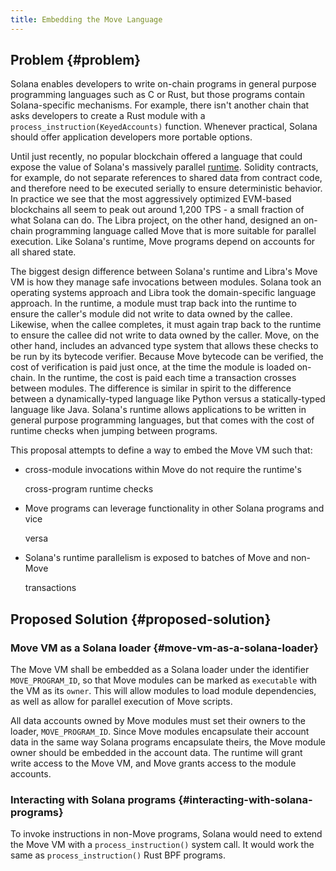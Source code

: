 ```yaml
---
title: Embedding the Move Language
---
```


## Problem {#problem}

Solana enables developers to write on-chain programs in general purpose programming languages such as C or Rust, but those programs contain Solana-specific mechanisms. For example, there isn't another chain that asks developers to create a Rust module with a `process_instruction(KeyedAccounts)` function. Whenever practical, Solana should offer application developers more portable options.

Until just recently, no popular blockchain offered a language that could expose the value of Solana's massively parallel [runtime](../validator/runtime.md). Solidity contracts, for example, do not separate references to shared data from contract code, and therefore need to be executed serially to ensure deterministic behavior. In practice we see that the most aggressively optimized EVM-based blockchains all seem to peak out around 1,200 TPS - a small fraction of what Solana can do. The Libra project, on the other hand, designed an on-chain programming language called Move that is more suitable for parallel execution. Like Solana's runtime, Move programs depend on accounts for all shared state.

The biggest design difference between Solana's runtime and Libra's Move VM is how they manage safe invocations between modules. Solana took an operating systems approach and Libra took the domain-specific language approach. In the runtime, a module must trap back into the runtime to ensure the caller's module did not write to data owned by the callee. Likewise, when the callee completes, it must again trap back to the runtime to ensure the callee did not write to data owned by the caller. Move, on the other hand, includes an advanced type system that allows these checks to be run by its bytecode verifier. Because Move bytecode can be verified, the cost of verification is paid just once, at the time the module is loaded on-chain. In the runtime, the cost is paid each time a transaction crosses between modules. The difference is similar in spirit to the difference between a dynamically-typed language like Python versus a statically-typed language like Java. Solana's runtime allows applications to be written in general purpose programming languages, but that comes with the cost of runtime checks when jumping between programs.

This proposal attempts to define a way to embed the Move VM such that:

- cross-module invocations within Move do not require the runtime's

  cross-program runtime checks

- Move programs can leverage functionality in other Solana programs and vice

  versa

- Solana's runtime parallelism is exposed to batches of Move and non-Move

  transactions

## Proposed Solution {#proposed-solution}

### Move VM as a Solana loader {#move-vm-as-a-solana-loader}

The Move VM shall be embedded as a Solana loader under the identifier `MOVE_PROGRAM_ID`, so that Move modules can be marked as `executable` with the VM as its `owner`. This will allow modules to load module dependencies, as well as allow for parallel execution of Move scripts.

All data accounts owned by Move modules must set their owners to the loader, `MOVE_PROGRAM_ID`. Since Move modules encapsulate their account data in the same way Solana programs encapsulate theirs, the Move module owner should be embedded in the account data. The runtime will grant write access to the Move VM, and Move grants access to the module accounts.

### Interacting with Solana programs {#interacting-with-solana-programs}

To invoke instructions in non-Move programs, Solana would need to extend the Move VM with a `process_instruction()` system call. It would work the same as `process_instruction()` Rust BPF programs.
